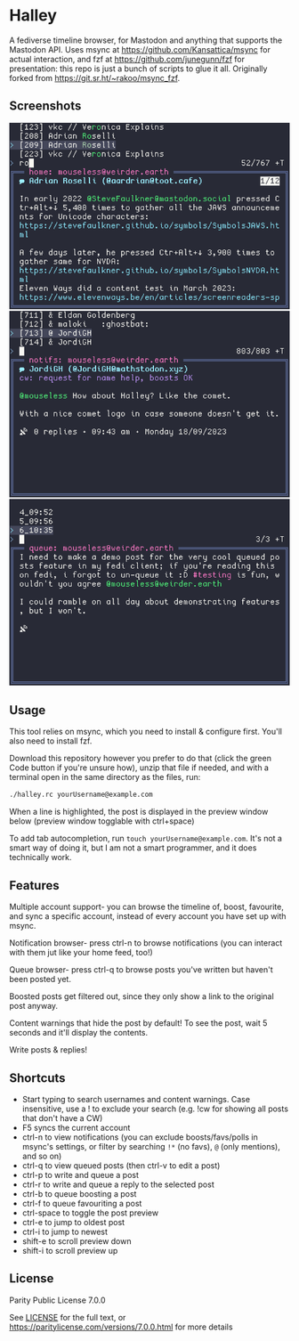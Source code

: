 # Halley

A fediverse timeline browser, for Mastodon and anything that supports the Mastodon API. Uses msync at <https://github.com/Kansattica/msync> for actual interaction, and fzf at <https://github.com/junegunn/fzf> for presentation: this repo is just a bunch of scripts to glue it all. Originally forked from <https://git.sr.ht/~rakoo/msync_fzf>.

## Screenshots

![searching the home timeline](./images/filtered.png)
![viewing the notifications list](./images/notifications.png)
![viewing the post queue](./images/queue.png)

## Usage

This tool relies on msync, which you need to install & configure first. You'll also need to install fzf.

Download this repository however you prefer to do that (click the green Code button if you're unsure how), unzip that file if needed, and with a terminal open in the same directory as the files, run:

```sh
./halley.rc yourUsername@example.com
```

When a line is highlighted, the post is displayed in the preview window below (preview window togglable with ctrl+space)


To add tab autocompletion, run `touch yourUsername@example.com`. It's not a smart way of doing it, but I am not a smart programmer, and it does technically work. 

## Features

Multiple account support- you can browse the timeline of, boost, favourite, and sync a specific account, instead of every account you have set up with msync.

Notification browser- press ctrl-n to browse notifications (you can interact with them jut like your home feed, too!)

Queue browser- press ctrl-q to browse posts you've written but haven't been posted yet. 

Boosted posts get filtered out, since they only show a link to the original post anyway.

Content warnings that hide the post by default! To see the post, wait 5 seconds and it'll display the contents. 

Write posts & replies!

## Shortcuts

- Start typing to search usernames and content warnings. Case insensitive, use a ! to exclude your search (e.g. !cw for showing all posts that don't have a CW)
- F5 syncs the current account
- ctrl-n to view notifications (you can exclude boosts/favs/polls in msync's settings, or filter by searching `!*` (no favs), `@` (only mentions), and so on)
- ctrl-q to view queued posts (then ctrl-v to edit a post) 
- ctrl-p to write and queue a post
- ctrl-r to write and queue a reply to the selected post
- ctrl-b to queue boosting a post
- ctrl-f to queue favouriting a post
- ctrl-space to toggle the post preview
- ctrl-e to jump to oldest post
- ctrl-i to jump to newest
- shift-e to scroll preview down
- shift-i to scroll preview up

## License

Parity Public License 7.0.0

See [LICENSE](./LICENSE) for the full text, or <https://paritylicense.com/versions/7.0.0.html> for more details
